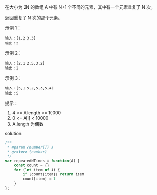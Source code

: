 在大小为 2N 的数组 A 中有 N+1 个不同的元素，其中有一个元素重复了 N 次。

返回重复了 N 次的那个元素。

示例 1：

```text
输入：[1,2,3,3]
输出：3
```

示例 2：

```text
输入：[2,1,2,5,3,2]
输出：2
```

示例 3：

```text
输入：[5,1,5,2,5,3,5,4]
输出：5
```

提示：

1. 4 <= A.length <= 10000
2. 0 <= A[i] < 10000
3. A.length 为偶数

solution:

```javascript
/**
 * @param {number[]} A
 * @return {number}
 */
var repeatedNTimes = function(A) {
    const count = {}
    for (let item of A) {
        if (count[item]) return item
        count[item] = 1
    }
};
```
